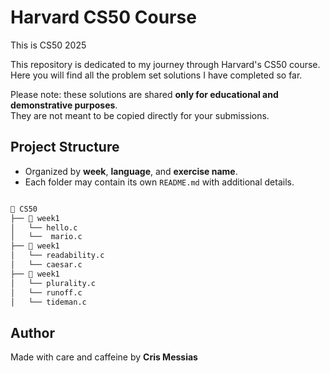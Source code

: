 # Harvard CS50 Course
This is CS50 2025

This repository is dedicated to my journey through Harvard's CS50 course.  
Here you will find all the problem set solutions I have completed so far.  

Please note: these solutions are shared **only for educational and demonstrative purposes**.  
They are not meant to be copied directly for your submissions.  

## Project Structure
- Organized by **week**, **language**, and **exercise name**.  
- Each folder may contain its own `README.md` with additional details. 

```bash

📁 CS50
├── 📁 week1
│   └── hello.c
│   └──  mario.c
├── 📁 week1
│   └── readability.c
│   └── caesar.c
├── 📁 week1
│   └── plurality.c
│   └── runoff.c
│   └── tideman.c

```

## Author

Made with care and caffeine by **Cris Messias**
